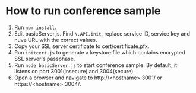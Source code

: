 How to run conference sample
============================

1. Run `npm install`.
2. Edit basicServer.js. Find `N.API.init`, replace service ID, service key and nuve URL with the correct values.
3. Copy your SSL server certificate to cert/certificate.pfx.
4. Run `initcert.js` to generate a keystore file which contains encrypted SSL server's passphase.
5. Run `node basicServer.js` to start conference sample. By default, it listens on port 3001(insecure) and 3004(secure).
6. Open a browser and navigate to http://\<hostname\>:3001/ or https://\<hostname\>:3004/.
